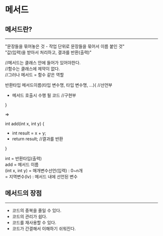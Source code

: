 메서드
=========================


메서드란?
---------
*****
"문장들을 묶어놓은 것 - 작업 단위로 문장들을 묶어서 이름 붙인 것"  
"값(입력)을 받아서 처리하고, 결과를 반환(출력)"  

//메서드는 클래스 안에 들어가 있어야한다.  
//함수는 클래스에 제약이 없다.   
//그러나 메서드 = 함수 같은 역할  


반환타입 메서드이름(타입 변수명, 타입 변수명, ...){ //선언부
- 메서드 호출시 수행 될 코드 //구현부

}

=> 

int add(int x, int y) {   
* int result = x + y;  
* return result; //결과를 반환

}  
  
int = 반환타입(출력)  
add = 메서드 이름  
(int x, int y) = 매개변수선언(입력) : 0~n개  
= 지역변수(lv) : 메서드 내에 선언된 변수


메서드의 장점
---------------------
*****

* 코드의 중복을 줄일 수 있다.
* 코드의 관리가 쉽다.
* 코드를 재사용할 수 있다.
* 코드가 간결해서 이해하기 쉬워진다.







